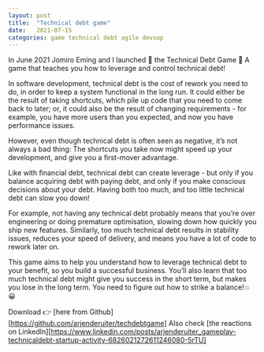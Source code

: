 ```yaml
---
layout: post
title:  "Technical debt game"
date:   2021-07-15
categories: game technical debt agile devsop
---
```


In June 2021 Jomiro Eming and I launched 🚀 the Technical Debt Game 🎲
A game that teaches you how to leverage and control technical debt!

In software development, technical debt is the cost of rework you need to do, in order to keep a system functional in the long run. It could either be the result of taking shortcuts, which pile up code that you need to come back to later; or, it could also be the result of changing requirements - for example, you have more users than you expected, and now you have performance issues.

However, even though technical debt is often seen as negative, it’s not always a bad thing: The shortcuts you take now might speed up your development, and give you a first-mover advantage.

Like with financial debt, technical debt can create leverage - but only if you balance acquiring debt with paying debt, and only if you make conscious decisions about your debt. Having both too much, and too little technical debt can slow you down!

For example, not having any technical debt probably means that you’re over engineering or doing premature optimisation, slowing down how quickly you ship new features. Similarly, too much technical debt results in stability issues, reduces your speed of delivery, and means you have a lot of code to rework later on.

This game aims to help you understand how to leverage technical debt to your benefit, so you build a successful business. You’ll also learn that too much technical debt might give you success in the short term, but makes you lose in the long term. You need to figure out how to strike a balance!💥 😀

Download 👉 [here from Github][https://github.com/arjenderuiter/techdebtgame]
Also check [the reactions on LinkedIn][https://www.linkedin.com/posts/arjenderuiter_gameplay-technicaldebt-startup-activity-6826021272611246080-5rTU]
